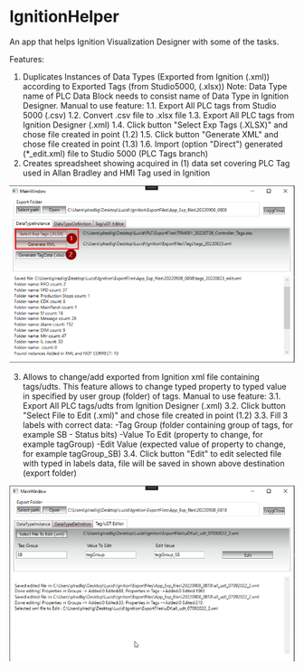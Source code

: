 # IgnitionHelper
An app that helps Ignition Visualization Designer with some of the tasks.

Features:
1. Duplicates Instances of Data Types (Exported from Ignition (.xml)) according to Exported Tags (from Studio5000, (.xlsx))
  Note: Data Type name of PLC Data Block needs to consist name of Data Type in Ignition Designer.
  Manual to use feature:
  1.1. Export All PLC tags from Studio 5000 (.csv)
  1.2. Convert .csv file to .xlsx file
  1.3. Export All PLC tags from Ignition Designer (.xml)
  1.4. Click button "Select Exp Tags (.XLSX)" and chose file created in point (1.2)
  1.5. Click button "Generate XML" and chose file created in point (1.3)
  1.6. Import (option "Direct") generated (*_edit.xml) file to Studio 5000 (PLC Tags branch)
2. Creates spreadsheet showing acquired in (1) data set covering PLC Tag used in Allan Bradley and HMI Tag used in Ignition

![](screenshots/screenshot1.png)

3. Allows to change/add exported from Ignition xml file containing tags/udts. This feature allows to change typed property to typed value in specified by user group (folder) of tags.
  Manual to use feature:
  3.1. Export All PLC tags/udts from Ignition Designer (.xml)
  3.2. Click button "Select File to Edit (.xml)" and chose file created in point (1.2)
  3.3. Fill 3 labels with correct data:
    -Tag Group (folder containing group of tags, for example SB - Status bits)
    -Value To Edit (property to change, for example tagGroup)
    -Edit Value (expected value of property to change, for example tagGroup_SB)
  3.4. Click button "Edit" to edit selected file with typed in labels data, file will be saved in shown above destination (export folder)
  
 ![](screenshots/screenshot2.png)   
